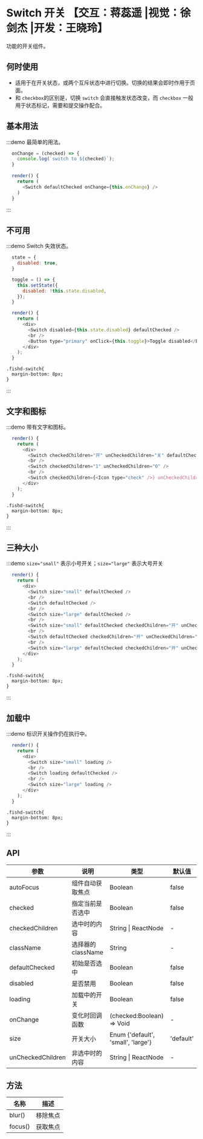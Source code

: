 # Switch 开关 【交互：蒋蕊遥 |视觉：徐剑杰 |开发：王晓玲】

功能的开关组件。

## 何时使用

- 适用于在开关状态，或两个互斥状态中进行切换。切换的结果会即时作用于页面。
- 和 `checkbox`的区别是，切换 `switch` 会直接触发状态改变，而 `checkbox` 一般用于状态标记，需要和提交操作配合。

## 基本用法
:::demo 最简单的用法。
```js
  onChange = (checked) => {
    console.log(`switch to ${checked}`);
  }
  
  render() {
    return (
      <Switch defaultChecked onChange={this.onChange} />
    )
  }
```
:::

## 不可用
:::demo Switch 失效状态。
```js
  state = {
    disabled: true,
  }

  toggle = () => {
    this.setState({
      disabled: !this.state.disabled,
    });
  }

  render() {
    return (
      <div>
        <Switch disabled={this.state.disabled} defaultChecked />
        <br />
        <Button type="primary" onClick={this.toggle}>Toggle disabled</Button>
      </div>
    );
  }
```

```less
.fishd-switch{
  margin-bottom: 8px;
}
```
:::

## 文字和图标
:::demo 带有文字和图标。
```js
  render() {
    return (
      <div>
        <Switch checkedChildren="开" unCheckedChildren="关" defaultChecked />
        <br />
        <Switch checkedChildren="1" unCheckedChildren="0" />
        <br />
        <Switch checkedChildren={<Icon type="check" />} unCheckedChildren={<Icon type="cross" />} defaultChecked />
      </div>
    );
  }
```
```less
.fishd-switch{
  margin-bottom: 8px;
}
```
:::

## 三种大小
:::demo `size="small"` 表示小号开关；`size="large"` 表示大号开关
```js
  render() {
    return (
      <div>
        <Switch size="small" defaultChecked />
        <br />
        <Switch defaultChecked />
        <br />
        <Switch size="large" defaultChecked />
        <br />
        <Switch size="small" defaultChecked checkedChildren="开" unCheckedChildren="关"/>
        <br />
        <Switch defaultChecked checkedChildren="开" unCheckedChildren="关"/>
        <br />
        <Switch size="large" defaultChecked checkedChildren="开" unCheckedChildren="关"/>
      </div>
    );
  }
```
```less
.fishd-switch{
  margin-bottom: 8px;
}
```
:::

## 加载中
:::demo 标识开关操作仍在执行中。
```js
  render() {
    return (
      <div>
        <Switch size="small" loading />
        <br />
        <Switch loading defaultChecked />
        <br />
        <Switch size="large" loading />
      </div>
    );
  }
```
```less
.fishd-switch{
  margin-bottom: 8px;
}
```
:::

## API

| 参数 | 说明 | 类型 | 默认值 |
| --- | --- | --- | --- |
| autoFocus | 组件自动获取焦点 | Boolean | false |
| checked | 指定当前是否选中 | Boolean | false |
| checkedChildren | 选中时的内容 | String \| ReactNode | - |
| className | 选择器的className | String | - |
| defaultChecked | 初始是否选中 | Boolean | false |
| disabled | 是否禁用 | Boolean | false |
| loading | 加载中的开关 | Boolean | false |
| onChange | 变化时回调函数 | (checked:Boolean) => Void | - |
| size | 开关大小 | Enum {'default', 'small', 'large'} | 'default' |
| unCheckedChildren | 非选中时的内容 | String \| ReactNode | - |

## 方法

| 名称 | 描述 |
| --- | --- |
| blur() | 移除焦点 |
| focus() | 获取焦点 |
